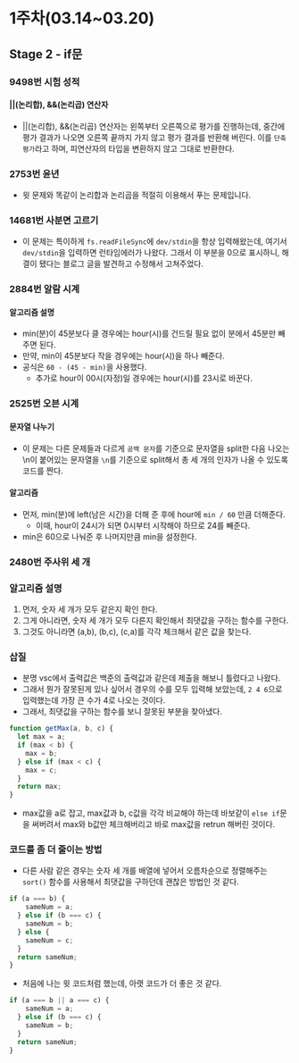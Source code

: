 # 1주차(03.14~03.20)

## Stage 2 - if문

### 9498번 시험 성적

#### ||(논리합), &&(논리곱) 연산자

- ||(논리합), &&(논리곱) 연산자는 왼쪽부터 오른쪽으로 평가를 진행하는데, 중간에 평가 결과가 나오면 오른쪽 끝까지 가지 않고 평가 결과를 반환해 버린다. 이를 `단축 평가`라고 하며, 피연산자의 타입을 변환하지 않고 그대로 반환한다.

### 2753번 윤년

- 윗 문제와 똑같이 논리합과 논리곱을 적절히 이용해서 푸는 문제입니다.

### 14681번 사분면 고르기

- 이 문제는 특이하게 `fs.readFileSync`에 `dev/stdin`을 항상 입력해왔는데, 여기서 `dev/stdin`을 입력하면 런타임에러가 나왔다. 그래서 이 부분을 0으로 표시하니, 해결이 됐다는 블로그 글을 발견하고 수정해서 고쳐주었다.

### 2884번 알람 시계

#### 알고리즘 설명

- min(분)이 45분보다 클 경우에는 hour(시)를 건드릴 필요 없이 분에서 45분만 빼주면 된다.
- 만약, min이 45분보다 작을 경우에는 hour(시)을 하나 빼준다.
- 공식은 `60 - (45 - min)`을 사용했다.
  - 추가로 hour이 00시(자정)일 경우에는 hour(시)를 23시로 바꾼다.

### 2525번 오븐 시계

#### 문자열 나누기

- 이 문제는 다른 문제들과 다르게 `공백 문자`를 기준으로 문자열을 split한 다음 나오는 \n이 붙어있는 문자열을 `\n`를 기준으로 split해서 총 세 개의 인자가 나올 수 있도록 코드를 짠다.

#### 알고리즘

- 먼저, min(분)에 left(남은 시간)을 더해 준 후에 hour에 `min / 60` 만큼 더해준다.
  - 이때, hour이 24시가 되면 0시부터 시작해야 하므로 24를 빼준다.
- min은 60으로 나눠준 후 나머지만큼 min을 설정한다.

### 2480번 주사위 세 개

### 알고리즘 설명

1. 먼저, 숫자 세 개가 모두 같은지 확인 한다.
2. 그게 아니라면, 숫자 세 개가 모두 다른지 확인해서 최댓값을 구하는 함수를 구한다.
3. 그것도 아니라면 (a,b), (b,c), (c,a)를 각각 체크해서 같은 값을 찾는다.

### 삽질

- 분명 vsc에서 출력값은 백준의 출력값과 같은데 제출을 해보니 틀렸다고 나왔다.
- 그래서 뭔가 잘못된게 있나 싶어서 경우의 수를 모두 입력해 보았는데, `2 4 6`으로 입력했는데 가장 큰 수가 4로 나오는 것이다.
- 그래서, 최댓값을 구하는 함수를 보니 잘못된 부분을 찾아냈다.

```js
function getMax(a, b, c) {
  let max = a;
  if (max < b) {
    max = b;
  } else if (max < c) {
    max = c;
  }
  return max;
}
```

- max값을 a로 잡고, max값과 b, c값을 각각 비교해야 하는데 바보같이 `else if`문을 써버려서 max와 b값만 체크해버리고 바로 max값을 retrun 해버린 것이다.

### 코드를 좀 더 줄이는 방법

- 다른 사람 같은 경우는 숫자 세 개를 배열에 넣어서 오름차순으로 정렬해주는 `sort()` 함수를 사용해서 최댓값을 구하던데 괜찮은 방법인 것 같다.

```js
if (a === b) {
    sameNum = a;
  } else if (b === c) {
    sameNum = b;
  } else {
    sameNum = c;
  }
  return sameNum;
}
```

- 처음에 나는 윗 코드처럼 했는데, 아랫 코드가 더 좋은 것 같다.

```js
if (a === b || a === c) {
    sameNum = a;
  } else if (b === c) {
    sameNum = b;
  }
  return sameNum;
}
```

